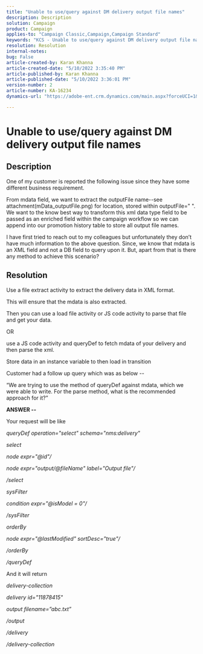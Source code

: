 ```yaml
---
title: "Unable to use/query against DM delivery output file names"
description: Description
solution: Campaign
product: Campaign
applies-to: "Campaign Classic,Campaign,Campaign Standard"
keywords: "KCS - Unable to use/query against DM delivery output file names"
resolution: Resolution
internal-notes: 
bug: False
article-created-by: Karan Khanna
article-created-date: "5/10/2022 3:35:40 PM"
article-published-by: Karan Khanna
article-published-date: "5/10/2022 3:36:01 PM"
version-number: 2
article-number: KA-16234
dynamics-url: "https://adobe-ent.crm.dynamics.com/main.aspx?forceUCI=1&pagetype=entityrecord&etn=knowledgearticle&id=43c42ad4-76d0-ec11-a7b5-00224809c556"

---
```

# Unable to use/query against DM delivery output file names

## Description


One of my customer is reported the following issue since they have some different business requirement.

 From mdata field, we want to extract the outputFile name--see attachment(mData_outputFile.png) for location, stored within outputFile=" ". We want to the know best way to transform this xml data type field to be passed as an enriched field within the campaign workflow so we can append into our promotion history table to store all output file names.

 I have first tried to reach out to my colleagues but unfortunately they don’t have much information to the above question. Since, we know that mdata is an XML field and not a DB field to query upon it. But, apart from that is there any method to achieve this scenario?


## Resolution


Use a file extract activity to extract the delivery data in XML format.



This will ensure that the mdata is also extracted.



Then you can use a load file activity or JS code activity to parse that file and get your data.



OR



use a JS code activity and queryDef to fetch mdata of your delivery and then parse the xml.



Store data in an instance variable to then load in transition





Customer had a follow up query which was as below --

“We are trying to use the method of queryDef against mdata, which we were able to write. For the parse method, what is the recommended approach for it?”



<b>ANSWER --</b>

Your request will be like



*queryDef operation="select" schema="nms:delivery"*

*select*

*node expr="@id"/*

*node expr="output/@fileName" label="Output file"/*

*/select*

*sysFilter*

*condition expr="@isModel = 0"/*

*/sysFilter*

*orderBy*

*node expr="@lastModified" sortDesc="true"/*

*/orderBy*

*/queryDef*



And it will return

*delivery-collection*

*delivery id="11878415"*

*output filename=”abc.txt”*

*/output*

*/delivery*

*/delivery-collection*
